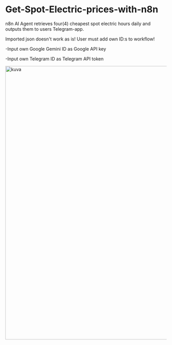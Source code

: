 # Get-Spot-Electric-prices-with-n8n
n8n AI Agent retrieves four(4) cheapest spot electric hours daily and outputs them to users Telegram-app.

Imported json doesn't work as is! 
User must add own ID:s to workflow!
 
  -Input own Google Gemini ID as Google API key
 
  -Input own Telegram ID as Telegram API token
  
<img width="1501" height="855" alt="kuva" src="https://github.com/user-attachments/assets/c2152326-7a04-4757-af63-dc419dcf4073" />
